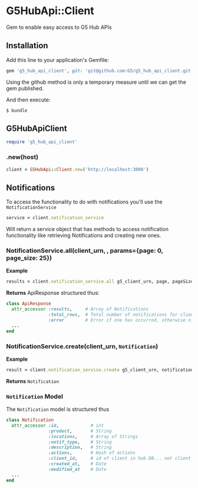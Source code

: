 # G5HubApi::Client

Gem to enable easy access to G5 Hub APIs

## Installation

Add this line to your application's Gemfile:

```ruby
gem 'g5_hub_api_client', git: 'git@github.com:G5/g5_hub_api_client.git'
```
Using the github method is only a temporary measure until we can get the gem published.

And then execute:

    $ bundle

## G5HubApiClient

```ruby
require 'g5_hub_api_client'
```

### .new(host)

```ruby
client = G5HubApi::Client.new('http://localhost:3000')
```

## Notifications

To access the functionality to do with notifications you'll use the `NotificationService`

```ruby
service = client.notification_service
```

Will return a service object that has methods to access notification
functionality like retrieving Notifications and creating new ones.

### NotificationService.all(client_urn, , params={page: 0, page_size: 25})

**Example**
```ruby
results = client.notification_service.all g5_client_urn, page, pageSize
```

**Returns** ApiResponse structured thus:
```ruby
class ApiResponse
  attr_accessor :results,     # Array of Notifications
                :total_rows,  # Total number of notifications for client
                :error        # Error if one has occurred, otherwise nil
  ...
end
```

### NotificationService.create(client_urn, `Notification`)

**Example**
```ruby
result = client.notification_service.create g5_client_urn, notification
```

**Returns** `Notification`

### `Notification` Model

The `Notification` model is structured thus

```ruby
class Notification
  attr_accessor :id,            # int
                :product,       # String
                :locations,     # Array of Strings
                :notif_type,    # String
                :description,   # String
                :actions,       # Hash of actions
                :client_id,     # id of client in hub DB... not client_urn
                :created_at,    # Date
                :modified_at    # Date
  ...
end
```
